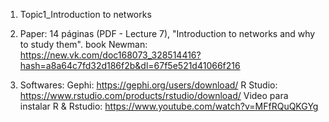 1. Topic1_Introduction to networks

1. Paper: 14 páginas (PDF - Lecture 7), "Introduction to networks and why to study them".
book Newman: https://new.vk.com/doc168073_328514416?hash=a8a64c7fd32d186f2b&dl=67f5e521d41066f216

2. Softwares:
Gephi: https://gephi.org/users/download/
R Studio: https://www.rstudio.com/products/rstudio/download/
Video para instalar R & Rstudio: https://www.youtube.com/watch?v=MFfRQuQKGYg



